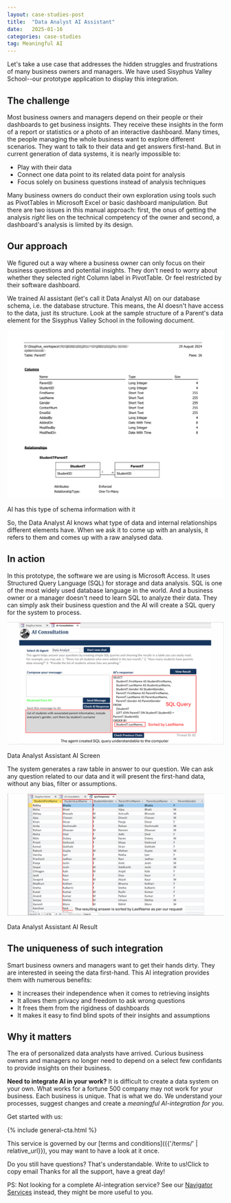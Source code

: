 ```yaml
---
layout: case-studies-post
title:  "Data Analyst AI Assistant"
date:   2025-01-16
categories: case-studies
tag: Meaningful AI
---
```

Let's take a use case that addresses the hidden struggles and frustrations of many business owners and managers. We have used Sisyphus Valley School--our prototype application to display this integration.

## The challenge
Most business owners and managers depend on their people or their dashboards to get business insights. They receive these insights in the form of a report or statistics or a photo of an interactive dashboard.
Many times, the people managing the whole business want to explore different scenarios. They want to talk to their data and get answers first-hand. But in current generation of data systems, it is nearly impossible to:

- Play with their data
- Connect one data point to its related data point for analysis
- Focus solely on business questions instead of analysis techniques

Many business owners do conduct their own exploration using tools such as PivotTables in Microsoft Excel or basic dashboard manipulation. But there are two issues in this manual approach: first, the onus of getting the analysis *right* lies on the technical competency of the owner and second, a dashboard's analysis is limited by its design.

## Our approach
We figured out a way where a business owner can only focus on their business questions and potential insights. They don't need to worry about whether they selected right Column label in PivotTable. Or feel restricted by their software dashboard.

We trained AI assistant (let's call it Data Analyst AI) on our database schema, i.e. the database structure. This means, the AI doesn't have access to the data, just its structure. Look at the sample structure of a Parent's data element for the Sisyphus Valley School in the following document.

<div class="image-container-caption">
  <img src="/assets/images/Sisyphus_ParentT_schema.png" alt="Parent data schema">
  <p>AI has this type of schema information with it</p>
</div>

So, the Data Analyst AI knows what type of data and internal relationships different elements have. When we ask it to come up with an analysis, it refers to them and comes up with a raw analysed data.

## In action
In this prototype, the software we are using is Microsoft Access. It uses Structured Query Language (SQL) for storage and data analysis. SQL is one of the most widely used database language in the world.
And a business owner or a manager doesn't need to learn SQL to analyze their data. They can simply ask their business question and the AI will create a SQL query for the system to process.

<div class="image-container-caption">
  <img src="/assets/images/data_analyst_assistant_ai_screen.png" alt="Data Analyst Assistant AI Screen">
  <p>Data Analyst Assistant AI Screen</p>
</div>

The system generates a raw table in answer to our question. We can ask any question related to our data and it will present the first-hand data, without any bias, filter or assumptions.

<div class="image-container-caption">
  <img src="/assets/images/data_analyst_assistant_ai_result.png" alt="Data Analyst Assistant AI Result">
  <p>Data Analyst Assistant AI Result</p>
</div>

## The uniqueness of such integration
Smart business owners and managers want to get their hands dirty. They are interested in seeing the data first-hand. This AI integration provides them with numerous benefits:

- It increases their independence when it comes to retrieving insights
- It allows them privacy and freedom to ask wrong questions
- It frees them from the rigidness of dashboards
- It makes it easy to find blind spots of their insights and assumptions

## Why it matters
The era of personalized data analysts have arrived. Curious business owners and managers no longer need to depend on a select few confidants to provide insights on their business.

**Need to integrate AI in your work?**
It is difficult to create a data system on your own. What works for a fortune 500 company may not work for your business. Each business is unique.
That is what we do. We understand your processes, suggest changes and create a *meaningful AI-integration for you*.

Get started with us:

{% include general-cta.html %}

This service is governed by our [terms and conditions]({{'/terms/' | relative_url}}), you may want to have a look at it once.

Do you still have questions? That's understandable.
<a onclick="copyEmail()" class="copy-btn">
  Write to us!<span class="tooltip">Click to copy email</span>
</a>Thanks for all the support, have a great day!

<p class="ps">PS: Not looking for a complete AI-integration service? See our <a href="{{'/navigator-services/' | relative_url}}">Navigator Services</a> instead, they might be more useful to you.</p>
